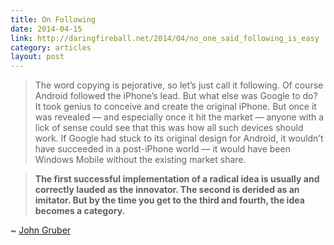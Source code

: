 ```yaml
---
title: On Following
date: 2014-04-15
link: http://daringfireball.net/2014/04/no_one_said_following_is_easy
category: articles
layout: post
---
```


> The word copying is pejorative, so let’s just call it following. Of course
> Android followed the iPhone’s lead. But what else was Google to do? It took
> genius to conceive and create the original iPhone. But once it was revealed —
> and especially once it hit the market — anyone with a lick of sense could see
> that this was how all such devices should work. If Google had stuck to its
> original design for Android, it wouldn’t have succeeded in a post-iPhone world
> — it would have been Windows Mobile without the existing market share.

> **The first successful implementation of a radical idea is usually and correctly
> lauded as the innovator. The second is derided as an imitator. But by the time
> you get to the third and fourth, the idea becomes a category.**

~ [John Gruber][1]

[1]: http://en.wikipedia.org/wiki/John_Gruber
